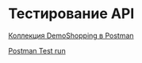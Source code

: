# Тестирование API

[Коллекция DemoShopping в Postman](https://www.postman.com/abbb22/workspace/my-workspace/collection/19594112-9be4229f-bc81-47a5-a446-e35fe46bf662?action=share&creator=19594112&active-environment=19594112-dea75144-2e84-4857-8bb0-daabbbe98253)

[Postman Test run](https://github.com/konevaas/api/blob/main/DemoShopping.postman_test_run.json)
